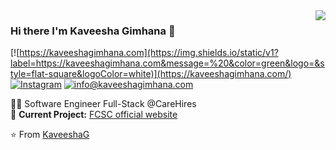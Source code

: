 <img align='right' src="https://github-readme-stats.vercel.app/api?username=KaveeshaG&show_icons=true">

### Hi there I'm Kaveesha Gimhana :lemon:

[![https://kaveeshagimhana.com](https://img.shields.io/static/v1?label=https://kaveeshagimhana.com&message=%20&color=green&logo=&style=flat-square&logoColor=white)](https://kaveeshagimhana.com/)
[![Instagram](https://img.shields.io/static/v1?label=Instagram&message=%20&color=orange&logo=Instagram&style=flat-square&logoColor=white)](https://www.instagram.com/kaveesha__gimhana/)
[![info@kaveeshagimhana.com](https://img.shields.io/static/v1?label=info@kaveeshagimhana.com&message=%20&color=red&logo=gmail&style=flat-square&logoColor=white)](mailto:info@kaveeshagimhana.com)
  
  
👨‍💻 Software Engineer Full-Stack @CareHires  
🚧 **Current Project:** [FCSC official website](https://github.com/Faculty-of-Computing-Student-Community/FCSC-Web)

⭐️ From [KaveeshaG](https://github.com/KaveeshaG)
